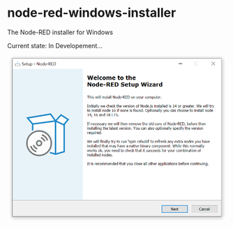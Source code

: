 # node-red-windows-installer
The Node-RED installer for Windows

Current state: In Developement...

![](shot.png)
